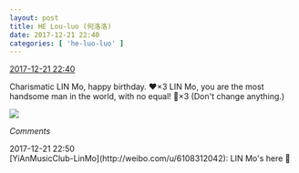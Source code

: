 ```yaml
---
layout: post
title: HE Lou-luo (何洛洛)
date: 2017-12-21 22:40
categories: [ 'he-luo-luo' ]
---
```


<div class="weibo-info">
  <a href="https://weibo.com/6117570574/FAIVgo3kZ">2017-12-21 22:40</a>
</div>

Charismatic LIN Mo, happy birthday. :heart:×3 LIN Mo, you are the most handsome man in the world, with no equal! :tada:×3 (Don't change anything.)

<!-- more -->

<a href="https://wx4.sinaimg.cn/mw690/006G0Hz8gy1fmorp2tdbij31zk1hrx6r.jpg">
  <img class="weibo-pic-preview-h" src="https://wx4.sinaimg.cn/orj360/006G0Hz8gy1fmorp2tdbij31zk1hrx6r.jpg" />
</a>

*Comments*

<div class="weibo-info">2017-12-21 22:50</div>
[YiAnMusicClub-LinMo](http://weibo.com/u/6108312042): LIN Mo's here 🙋
